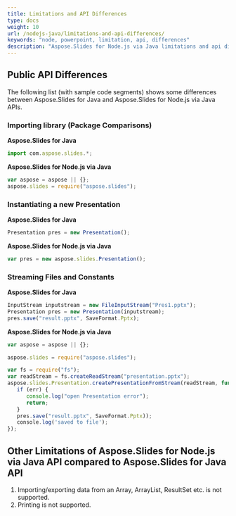 ```yaml
---
title: Limitations and API Differences
type: docs
weight: 10
url: /nodejs-java/limitations-and-api-differences/
keywords: "node, powerpoint, limitation, api, differences"
description: "Aspose.Slides for Node.js via Java limitations and api differences."
---
```


## **Public API Differences**
The following list (with sample code segments) shows some differences between Aspose.Slides for Java and Aspose.Slides for Node.js via Java APIs.

### **Importing library (Package Comparisons)**

**Aspose.Slides for Java**

```javascript
import com.aspose.slides.*;
```

**Aspose.Slides for Node.js via Java**

```javascript
var aspose = aspose || {};
aspose.slides = require("aspose.slides");

```

### **Instantiating a new Presentation**

**Aspose.Slides for Java**

```javascript
Presentation pres = new Presentation();
```

**Aspose.Slides for Node.js via Java**

```javascript
var pres = new aspose.slides.Presentation();
```

### **Streaming Files and Constants**

**Aspose.Slides for Java**

```javascript
InputStream inputstream = new FileInputStream("Pres1.pptx");
Presentation pres = new Presentation(inputstream);
pres.save("result.pptx", SaveFormat.Pptx);
```

**Aspose.Slides for Node.js via Java**

```javascript
var aspose = aspose || {};

aspose.slides = require("aspose.slides");

var fs = require("fs");
var readStream = fs.createReadStream("presentation.pptx");
aspose.slides.Presentation.createPresentationFromStream(readStream, function(err, pres) {
   if (err) {
      console.log("open Presentation error");
      return;
   }
   pres.save("result.pptx", SaveFormat.Pptx));
   console.log('saved to file');
});
```

## **Other Limitations of Aspose.Slides for Node.js via Java API compared to Aspose.Slides for Java API**
1. Importing/exporting data from an Array, ArrayList, ResultSet etc. is not supported.
1. Printing is not supported.

